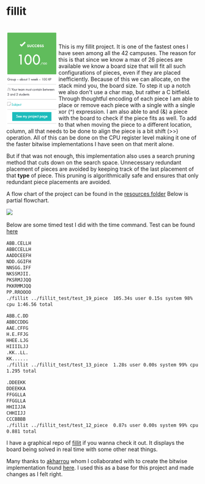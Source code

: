 # fillit

<br>
<img align="left" height="250" src="https://github.com/42kmira/ft_fillit/blob/master/resources/Untitled.png" />
<br>

This is my fillit project. It is one of the fastest ones I have seen among all the 42 campuses. The reason for this
is that since we know a max of 26 pieces are available we know a board size that will fit all such configurations of
pieces, even if they are placed inefficiently. Because of this we can allocate, on the stack mind you, the board size.
To step it up a notch we also don't use a char map, but rather a C bitfield. Through thoughtful encoding of each piece
I am able to place or remove each piece with a single with a single xor (^) expression. I am also able to and (&) a
piece with the board to check if the piece fits as well. To add to that when moving the piece to a different location, column,
all that needs to be done to align the piece is a bit shift (>>) operation. All of this can be done on the CPU register level
making it one of the faster bitwise implementations I have seen on that merit alone.

But if that was not enough, this implementation also uses a search pruning method that cuts down on the search space. Unnecessary
redundant placement of pieces are avoided by keeping track of the last placement of that **type** of piece. This pruning is algorithmically
safe and ensures that only redundant piece placements are avoided.

A flow chart of the project can be found in the [resources folder](https://github.com/MrColour/fillit/blob/master/resources/Fillit.pdf)
Below is partial flowchart.

<img height="400" src="https://github.com/MrColour/fillit/blob/master/resources/pdf_picture.png" />

Below are some timed test I did with the time command. Test can be found [here](https://github.com/MrColour/fillit/tree/master/resources)

```
ABB.CELLH
ABBCCELLH
AADDCEEFH
NDD.GGIFH
NNSGG.IFF
NKSSMJII.
PKSRMJJQQ
PKKRMMJQQ
PP.RROOOO
./fillit ../fillit_test/test_19_piece  105.34s user 0.15s system 98% cpu 1:46.56 total
```

```
ABB.C.DD
ABBCCDDG
AAE.CFFG
H.E.FFJG
HHEE.LJG
HIIIILJJ
.KK..LL.
KK......
./fillit ../fillit_test/test_13_piece  1.28s user 0.00s system 99% cpu 1.295 total
```

```
.DDEEKK
DDEEKKA
FFGGLLA
FFGGLLA
HHIIJJA
CHHIIJJ
CCCBBBB
./fillit ../fillit_test/test_12_piece  0.87s user 0.00s system 99% cpu 0.881 total
```

I have a graphical repo of [fillit](https://github.com/MrColour/graphic_fillit) if you wanna check it out. It displays the
board being solved in real time with some other neat things.

Many thanks to [akharrou](https://github.com/akharrou) whom I collaborated with to create the bitwise implementation found [here](https://github.com/akharrou/42-Project-Fillit). I used this as a base for this project and made changes as I felt right.
